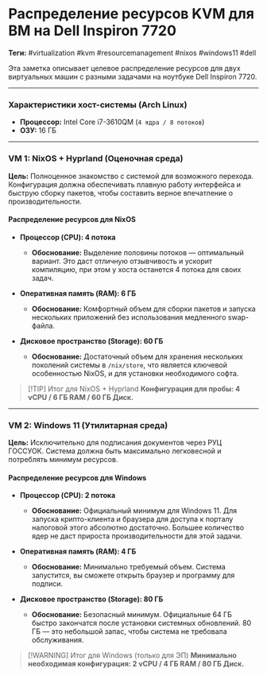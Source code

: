# Распределение ресурсов KVM для ВМ на Dell Inspiron 7720

**Теги:** #virtualization #kvm #resourcemanagement #nixos #windows11 #dell

Эта заметка описывает целевое распределение ресурсов для двух виртуальных машин с разными задачами на ноутбуке Dell Inspiron 7720.

---

### Характеристики хост-системы (Arch Linux)

*   **Процессор:** Intel Core i7-3610QM (`4 ядра / 8 потоков`)
*   **ОЗУ:** 16 ГБ

---

### VM 1: NixOS + Hyprland (Оценочная среда)

**Цель:** Полноценное знакомство с системой для возможного перехода. Конфигурация должна обеспечивать плавную работу интерфейса и быструю сборку пакетов, чтобы составить верное впечатление о производительности.

#### Распределение ресурсов для NixOS

*   **Процессор (CPU): 4 потока**
    *   **Обоснование:** Выделение половины потоков — оптимальный вариант. Это даст отличную отзывчивость и ускорит компиляцию, при этом у хоста останется 4 потока для своих задач.

*   **Оперативная память (RAM): 6 ГБ**
    *   **Обоснование:** Комфортный объем для сборки пакетов и запуска нескольких приложений без использования медленного swap-файла.

*   **Дисковое пространство (Storage): 60 ГБ**
    *   **Обоснование:** Достаточный объем для хранения нескольких поколений системы в `/nix/store`, что является ключевой особенностью NixOS, и для установки необходимого софта.

> [!TIP] Итог для NixOS + Hyprland
> **Конфигурация для пробы: 4 vCPU / 6 ГБ RAM / 60 ГБ Диск.**

---

### VM 2: Windows 11 (Утилитарная среда)

**Цель:** Исключительно для подписания документов через РУЦ ГОССУОК. Система должна быть максимально легковесной и потреблять минимум ресурсов.

#### Распределение ресурсов для Windows

*   **Процессор (CPU): 2 потока**
    *   **Обоснование:** Официальный минимум для Windows 11. Для запуска крипто-клиента и браузера для доступа к порталу налоговой этого абсолютно достаточно. Большее количество ядер не даст прироста производительности для этой задачи.

*   **Оперативная память (RAM): 4 ГБ**
    *   **Обоснование:** Минимально требуемый объем. Система запустится, вы сможете открыть браузер и программу для подписи.

*   **Дисковое пространство (Storage): 80 ГБ**
    *   **Обоснование:** Безопасный минимум. Официальные 64 ГБ быстро закончатся после установки системных обновлений. 80 ГБ — это небольшой запас, чтобы система не требовала обслуживания.

> [!WARNING] Итог для Windows (только для ЭП)
> **Минимально необходимая конфигурация: 2 vCPU / 4 ГБ RAM / 80 ГБ Диск.**